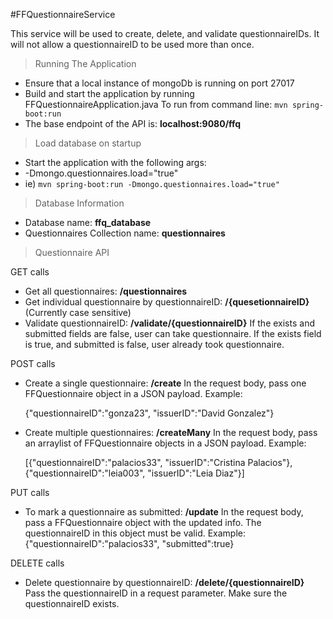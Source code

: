 #FFQuestionnaireService

This service will be used to create, delete, and validate questionnaireIDs. It will not allow a questionnaireID to be used more than once.

>Running The Application
- Ensure that a local instance of mongoDb is running on port 27017
- Build and start the application by running FFQuestionnaireApplication.java
    To run from command line: ``mvn spring-boot:run``
- The base endpoint of the API is: **localhost:9080/ffq**

>Load database on startup
- Start the application with the following args: 
- -Dmongo.questionnaires.load="true"
- ie) ``mvn spring-boot:run -Dmongo.questionnaires.load="true"``

>Database Information
- Database name: **ffq_database**
- Questionnaires Collection name: **questionnaires**

>Questionnaire API

GET calls
- Get all questionnaires: **/questionnaires**
- Get individual questionnaire by questionnaireID: **/{quesetionnaireID}**    (Currently case sensitive)
- Validate questionnaireID: **/validate/{questionnaireID}** 
    If the exists and submitted fields are false, user can take questionnaire.
    If the exists field is true, and submitted is false, user already took questionnaire.

POST calls
- Create a single questionnaire: **/create**
    In the request body, pass one FFQuestionnaire object in a JSON payload. 
    Example:

    {"questionnaireID":"gonza23", "issuerID":"David Gonzalez"}
- Create multiple questionnaires: **/createMany**
    In the request body, pass an arraylist of FFQuestionnaire objects in a JSON payload. 
    Example:

    [{"questionnaireID":"palacios33", "issuerID":"Cristina Palacios"}, {"questionnaireID":"leia003", "issuerID":"Leia Diaz"}]

PUT calls
- To mark a questionnaire as submitted: **/update**
    In the request body, pass a FFQuestionnaire object with the updated info. The questionnaireID in this object must be valid.
    Example:
    {"questionnaireID":"palacios33", "submitted":true}

DELETE calls
- Delete questionnaire by questionnaireID: **/delete/{questionnaireID}**
    Pass the questionnaireID in a request parameter. Make sure the questionnaireID exists.



